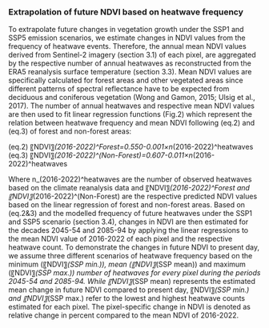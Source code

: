 ### Extrapolation of future NDVI based on heatwave frequency
To extrapolate future changes in vegetation growth under the SSP1 and SSP5 emission scenarios, we estimate changes in NDVI values from the frequency of heatwave events. Therefore, the annual mean NDVI values derived from Sentinel-2 imagery (section 3.1) of each pixel, are aggregated by the respective number of annual heatwaves as reconstructed from the ERA5 reanalysis surface temperature (section 3.3). Mean NDVI values are specifically calculated for forest areas and other vegetated areas since different patterns of spectral reflectance have to be expected from deciduous and coniferous vegetation (Wong and Gamon, 2015; Ulsig et al., 2017). The number of annual heatwaves and respective mean NDVI values are then used to fit linear regression functions (Fig.2) which represent the relation between heatwave frequency and mean NDVI following (eq.2) and (eq.3) of forest and non-forest areas: 

(eq.2)     〖NDVI〗_(2016-2022)^Forest=0.550-0.001×n_(2016-2022)^heatwaves 
(eq.3)     〖NDVI〗_(2016-2022)^(Non-Forest)=0.607-0.011×n_(2016-2022)^heatwaves 

Where n_(2016-2022)^heatwaves are the number of observed heatwaves based on the climate reanalysis data and 〖NDVI〗_(2016-2022)^Forest and 〖NDVI〗_(2016-2022)^(Non-Forest) are the respective predicted NDVI values based on the linear regression of forest and non-forest areas. 
Based on (eq.2&3) and the modelled frequency of future heatwaves under the SSP1 and SSP5 scenario (section 3.4), changes in NDVI are then estimated for the decades 2045-54 and 2085-94 by applying the linear regressions to the mean NDVI value of 2016-2022 of each pixel and the respective heatwave count. To demonstrate the changes in future NDVI to present day, we assume three different scenarios of heatwave frequency based on the minimum (〖NDVI〗_(SSP min.)), mean (〖NDVI〗_(SSP mean)) and maximum (〖NDVI〗_(SSP max.)) number of heatwaves for every pixel during the periods 2045-54 and 2085-94. While 〖NDVI〗_(SSP mean) represents the estimated mean change in future NDVI compared to present day, 〖NDVI〗_(SSP min.) and 〖NDVI〗_(SSP max.) refer to the lowest and highest heatwave counts estimated for each pixel. The pixel-specific change in NDVI is denoted as relative change in percent compared to the mean NDVI of 2016-2022.